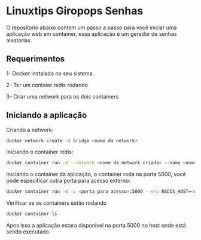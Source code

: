 # **Linuxtips Giropops Senhas**

O repositorio abaixo contem um passo a passo para você iniciar uma aplicação web em container, essa aplicação é um gerador de senhas aleatorias

## **Requerimentos**

1- Docker instalado no seu sistema.

2- Ter um contaier redis rodando

3- Criar uma network para os dois containers 

## **Iniciando a aplicação**

Criando a network:

```bash
docker network create -d bridge <nome da network>
```

Iniciando o container redis:

```bash
docker container run -d --network <nome da network criada> --name <nome do container> redis:7.2
```

Iniciando o container da aplicação, o container roda na porta 5000, você pode especificar outra porta para acesso externo:

```bash
docker container run -d -p <porta para acesso>:5000 --env REDIS_HOST=<nome do container redis> --network <nome da network criada> --name <nome para o container> k0dy/linuxtips-giropops-senhas:1.0
```

Verificar se os containers estão rodando

```bash
docker container ls
```

Apos isso a aplicação estara disponivel na porta 5000 no host onde está sendo executado.